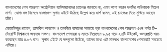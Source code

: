 বাংলাদেশের পেস আক্রমণ অস্ট্রেলিয়ান ব্যাটসম্যানদের চ্যালেঞ্জ জানাবে না, এমন আশা করেন দলটির অধিনায়ক মিচেল মার্শ। যোগ্য দল হিসেবে বাংলাদেশ সুপার এইটে উঠেছে উল্লেখ করে মার্শ বলেন, এই চ্যালেঞ্জ নিতে মুখিয়ে আছেন তাঁরা।

মোস্তাফিজুর রহমান, তাসকিন আহমেদ ও তানজিম হাসানের সমন্বয়ে গড়া বাংলাদেশের পেস আক্রমণ এখন পর্যন্ত টি–টোয়েন্টি বিশ্বকাপে অন্যতম সফল। বাংলাদেশ পেসাররা ৪ ম্যাচে নিয়েছেন ৯.৯৫ গড়ে ২৩টি উইকেট, ওভারপ্রতি খরচ করেছেন মাত্র ৪.৮৭ রান। সুপার এইটে যে দলগুলো উঠেছে, তাদের মধ্যে এই মানদণ্ডে বাংলাদেশের পেসাররাই সবচেয়ে এগিয়ে।
